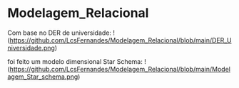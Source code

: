 # Modelagem_Relacional

Com base no DER de universidade: 
!(https://github.com/LcsFernandes/Modelagem_Relacional/blob/main/DER_Universidade.png)

foi feito um modelo dimensional Star Schema:
!(https://github.com/LcsFernandes/Modelagem_Relacional/blob/main/Modelagem_Star_schema.png)
